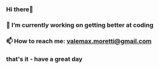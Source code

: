### Hi there👋
### 🔭 I’m currently working on getting better at coding
### 📫 How to reach me: valemax.moretti@gmail.com
### that's it -  have a great day



<!--
**vaalemax/vaalemax** is a ✨ _special_ ✨ repository because its `README.md` (this file) appears on your GitHub profile.

Here are some ideas to get you started:

-  ...
- 🌱 I’m currently learning ...
- 👯 I’m looking to collaborate on ...
- 🤔 I’m looking for help with ...
- 💬 Ask me about ...
- 📫 How to reach me: ...
- 😄 Pronouns: ...
- ⚡ Fun fact: ...
-->

